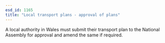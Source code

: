 ```yaml
---
esd_id: 1165
title: "Local transport plans - approval of plans"
---
```


A local authority in Wales must submit their transport plan to the National Assembly for approval and amend the same if required.

